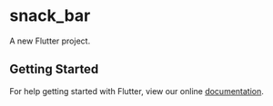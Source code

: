 # snack_bar

A new Flutter project.

## Getting Started

For help getting started with Flutter, view our online
[documentation](https://flutter.io/).
